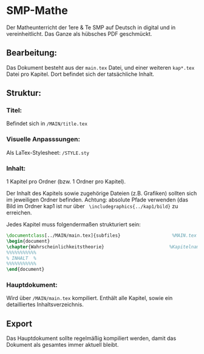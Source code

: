 # SMP-Mathe
Der Matheunterricht der 1ere & Te SMP auf Deutsch in digital und in vereinheitlicht. Das Ganze als hübsches PDF geschmückt.


## Bearbeitung:
Das Dokument besteht aus der ```main.tex``` Datei, und einer weiteren ```kap*.tex``` Datei pro Kapitel. Dort befindet sich der tatsächliche Inhalt.


## Struktur:
### Titel:
Befindet sich in ```/MAIN/title.tex```

### Visuelle Anpasssungen:
Als LaTex-Stylesheet: ```/STYLE.sty```

### Inhalt:
1 Kapitel pro Ordner (bzw. 1 Ordner pro Kapitel).

Der Inhalt des Kapitels sowie zugehörige Dateien (z.B. Grafiken) sollten sich im jeweiligen Ordner befinden.
Achtung: absolute Pfade verwenden (das Bild im Ordner kap1 ist nur über ``` \includegraphics{../kap1/bild}``` zu erreichen.

Jedes Kapitel muss folgendermaßen strukturiert sein:
```latex
\documentclass[../MAIN/main.tex]{subfiles}                   %MAIN.tex als übergeordnete Datei
\begin{document}
\chapter{Wahrscheinlichkeitstheorie}                        %Kapitelname, der auch im Hauptdokument erscheint
%%%%%%%%%%%
% INHALT  %
%%%%%%%%%%%
\end{document}
```

### Hauptdokument:
Wird über ```/MAIN/main.tex``` kompiliert. Enthält alle Kapitel, sowie ein detailliertes Inhaltsverzeichnis.


## Export
Das Hauptdokument sollte regelmäßig kompiliert werden, damit das Dokument als gesamtes immer aktuell bleibt.
